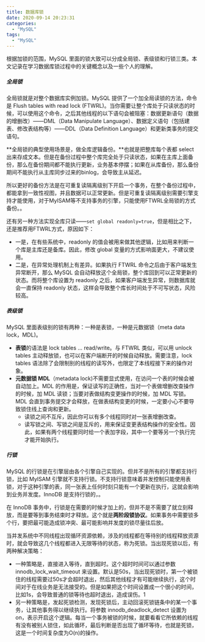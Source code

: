 ```yaml
---
title: 数据库锁
date: 2020-09-14 20:23:31
categories:
  - "MySQL"
tags:
  - "MySQL"
---
```


根据加锁的范围，MySQL 里面的锁大致可以分成全局锁、表级锁和行锁三类。本文记录在学习数据库锁过程中的关键概念以及一些个人的理解。

<!--more-->

##### 全局锁

全局锁就是对整个数据库实例加锁。MySQL 提供了一个加全局读锁的方法，命令是 Flush tables with read lock (FTWRL)。当你需要让整个库处于只读状态的时候，可以使用这个命令，之后其他线程的以下语句会被阻塞：数据更新语句（数据的增删改）——DML（Data Manipulate Language）、数据定义语句（包括建表、修改表结构等）——DDL（Data Definition Language）和更新类事务的提交语句。

**全局锁的典型使用场景是，做全库逻辑备份。**也就是把整库每个表都 select 出来存成文本。但是在备份过程中整个库完全处于只读状态，如果在主库上面备份，那么在备份期间都不能执行更新，业务基本停摆；如果在从库备份，那么备份期间不能执行从主库同步过来的binlog，会导致主从延迟。

所以更好的备份方法是在可重复读隔离级别下开启一个事务，在整个备份过程中，都能拿到一致性视图，并且数据可以正常更新。但是可重复读隔离级别需要引擎支持才能使用，对于MyISAM等不支持事务的引擎，只能使用FTWRL全局锁的方式备份。<!--这也是使用 InnoDB 替代 MyISAM 的原因之一-->。

还有另一种方法实现全库只读——`set global readonly=true`，但是相比之下，还是推荐用FTWRL方式，原因如下：

- 一是，在有些系统中，readonly 的值会被用来做其他逻辑，比如用来判断一个库是主库还是备库。因此，修改 global 变量的方式影响面更大，不建议使用。
- 二是，在异常处理机制上有差异。如果执行 FTWRL 命令之后由于客户端发生异常断开，那么 MySQL 会自动释放这个全局锁，整个库回到可以正常更新的状态。而将整个库设置为 readonly 之后，如果客户端发生异常，则数据库就会一直保持 readonly 状态，这样会导致整个库长时间处于不可写状态，风险较高。

##### 表级锁

MySQL 里面表级别的锁有两种：一种是表锁，一种是元数据锁（meta data lock，MDL)。

- **表锁**的语法是 lock tables … read/write。与 FTWRL 类似，可以用 unlock tables 主动释放锁，也可以在客户端断开的时候自动释放。需要注意，lock tables 语法除了会限制别的线程的读写外，也限定了本线程接下来的操作对象。
- **元数据锁 MDL**（metadata lock)不需要显式使用，在访问一个表的时候会被自动加上。MDL 的作用是，保证读写的正确性，当对一个表做增删改查操作的时候，加 MDL 读锁；当要对表做结构变更操作的时候，加 MDL 写锁。MDL 会直到事务提交才会释放，在做表结构变更的时候，一定要小心不要导致锁住线上查询和更新。
  - 读锁之间不互斥，因此你可以有多个线程同时对一张表增删改查。
  - 读写锁之间、写锁之间是互斥的，用来保证变更表结构操作的安全性。因此，如果有两个线程要同时给一个表加字段，其中一个要等另一个执行完才能开始执行。

##### 行锁

MySQL 的行锁是在引擎层由各个引擎自己实现的。但并不是所有的引擎都支持行锁，比如 MyISAM 引擎就不支持行锁。不支持行锁意味着并发控制只能使用表锁，对于这种引擎的表，同一张表上任何时刻只能有一个更新在执行，这就会影响到业务并发度。InnoDB 是支持行锁的，<!--这也是 MyISAM 被 InnoDB 替代的重要原因之一-->。

在 InnoDB 事务中，行锁是在需要的时候才加上的，但并不是不需要了就立刻释放，而是要等到事务结束时才释放。这个就是**两阶段锁协议**。如果事务中需要锁多个行，要把最可能造成锁冲突、最可能影响并发度的锁尽量往后放。

当并发系统中不同线程出现循环资源依赖，涉及的线程都在等待别的线程释放资源时，就会导致这几个线程都进入无限等待的状态，称为死锁。当出现死锁以后，有两种解决策略：

- 一种策略是，直接进入等待，直到超时。这个超时时间可以通过参数 innodb_lock_wait_timeout 来设置。默认是50s，当出现死锁时，第一个被锁住的线程需要过50s才会超时退出，然后其他线程才有可能继续执行，这个时间对于在线业务是无法接受的。但是如果把这个时间设置成一个很小的时间，比如1s，会导致普通的锁等待也超时退出，造成误伤。1
- 另一种策略是，发起死锁检测，发现死锁后，主动回滚死锁链条中的某一个事务，让其他事务得以继续执行。将参数 innodb_deadlock_detect 设置为 on，表示开启这个逻辑。每当一个事务被锁的时候，就要看看它所依赖的线程有没有被别人锁住，如此循环，最后判断是否出现了循环等待，也就是死锁，这是一个时间复杂度为O(n)的操作。